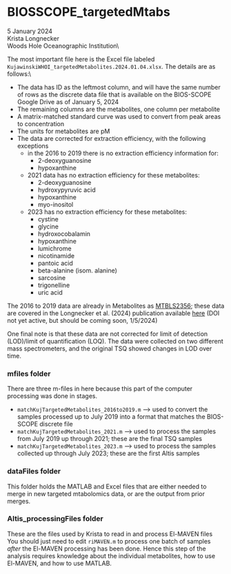 # BIOSSCOPE_targetedMtabs
5 January 2024\
Krista Longnecker\
Woods Hole Oceanographic Institution\

The most important file here is the Excel file labeled  ```KujawinskiWHOI_targetedMetabolites.2024.01.04.xlsx```. The details are as follows:\
* The data has ID as the leftmost column, and will have the same number of rows as the discrete data file that is available on the BIOS-SCOPE Google Drive as of January 5, 2024
* The remaining columns are the metabolites, one column per metabolite
* A matrix-matched standard curve was used to convert from peak areas to concentration
* The units for metabolites are pM
*	The data are corrected for extraction efficiency, with the following exceptions
    * in the 2016 to 2019 there is no extraction efficiency information for:
        * 2-deoxyguanosine
        * hypoxanthine
    * 2021 data has no extraction efficiency for these metabolites:
        * 2-deoxyguanosine
        * hydroxypyruvic acid
        * hypoxanthine
        * myo-inositol
    * 2023 has no extraction efficiency for these metabolites:
        * cystine
        * glycine
        * hydroxocobalamin
        * hypoxanthine
        * lumichrome
        * nicotinamide
        * pantoic acid
        * beta-alanine (isom. alanine)
        * sarcosine
        * trigonelline
        * uric acid
     
The 2016 to 2019 data are already in Metabolites as [MTBLS2356](https://www.ebi.ac.uk/metabolights/editor/MTBLS2356/descriptors); these data are covered in the Longnecker et al. (2024) publication available [here](https://dx.doi.org/10.1002/lno.12497) (DOI not yet active, but should be coming soon, 1/5/2024)

One final note is that these data are not corrected for limit of detection (LOD)/limit of quantification (LOQ). The data were collected on two different mass spectrometers, and the original TSQ showed changes in LOD over time. 

### mfiles folder
There are three m-files in here because this part of the computer processing was done in stages.
* ```matchKujTargetedMetabolites_2016to2019.m``` --> used to convert the samples processed up to July 2019 into a format that matches the BIOS-SCOPE discrete file
* ```matchKujTargetedMetabolites_2021.m``` --> used to process the samples from July 2019 up through 2021; these are the final TSQ samples
* ```matchKujTargetedMetabolites_2023.m``` --> used to process the samples collected up through July 2023; these are the first Altis samples

### dataFiles folder
This folder holds the MATLAB and Excel files that are either needed to merge in new targeted mtabolomics data, or are the output from prior merges.

### Altis_processingFiles folder
These are the files used by Krista to read in and process El-MAVEN files\
You should just need to edit ```riMAVEN.m``` to process one batch of samples <i>after</i> the El-MAVEN processing has been done. Hence this step of the analysis requires knowledge about the individual metabolites, how to use El-MAVEN, and how to use MATLAB.
